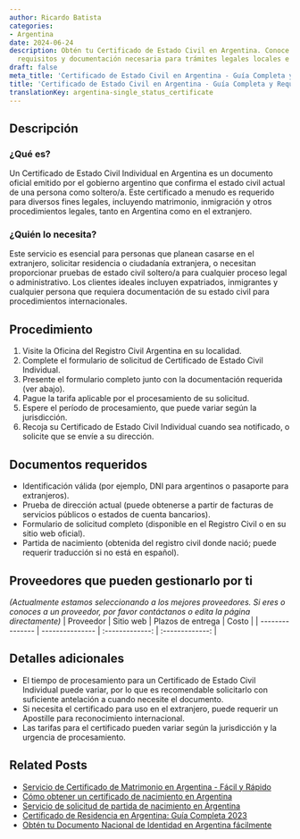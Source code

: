 ```yaml
---
author: Ricardo Batista
categories:
- Argentina
date: 2024-06-24
description: Obtén tu Certificado de Estado Civil en Argentina. Conoce el proceso,
  requisitos y documentación necesaria para trámites legales locales e internacionales.
draft: false
meta_title: 'Certificado de Estado Civil en Argentina - Guía Completa y Requisitos'
title: 'Certificado de Estado Civil en Argentina - Guía Completa y Requisitos'
translationKey: argentina-single_status_certificate
---
```



## Descripción
### ¿Qué es?
Un Certificado de Estado Civil Individual en Argentina es un documento oficial emitido por el gobierno argentino que confirma el estado civil actual de una persona como soltero/a. Este certificado a menudo es requerido para diversos fines legales, incluyendo matrimonio, inmigración y otros procedimientos legales, tanto en Argentina como en el extranjero.

### ¿Quién lo necesita?
Este servicio es esencial para personas que planean casarse en el extranjero, solicitar residencia o ciudadanía extranjera, o necesitan proporcionar pruebas de estado civil soltero/a para cualquier proceso legal o administrativo. Los clientes ideales incluyen expatriados, inmigrantes y cualquier persona que requiera documentación de su estado civil para procedimientos internacionales.

## Procedimiento

1. Visite la Oficina del Registro Civil Argentina en su localidad.
2. Complete el formulario de solicitud de Certificado de Estado Civil Individual.
3. Presente el formulario completo junto con la documentación requerida (ver abajo).
4. Pague la tarifa aplicable por el procesamiento de su solicitud.
5. Espere el período de procesamiento, que puede variar según la jurisdicción.
6. Recoja su Certificado de Estado Civil Individual cuando sea notificado, o solicite que se envíe a su dirección.

## Documentos requeridos

- Identificación válida (por ejemplo, DNI para argentinos o pasaporte para extranjeros).
- Prueba de dirección actual (puede obtenerse a partir de facturas de servicios públicos o estados de cuenta bancarios).
- Formulario de solicitud completo (disponible en el Registro Civil o en su sitio web oficial).
- Partida de nacimiento (obtenida del registro civil donde nació; puede requerir traducción si no está en español).

## Proveedores que pueden gestionarlo por ti
_(Actualmente estamos seleccionando a los mejores proveedores. Si eres o conoces a un proveedor, por favor contáctanos o edita la página directamente)_
| Proveedor      |     Sitio web     |    Plazos de entrega    |       Costo      |
| --------------- | --------------- |  :-------------: | :-------------: |

## Detalles adicionales

- El tiempo de procesamiento para un Certificado de Estado Civil Individual puede variar, por lo que es recomendable solicitarlo con suficiente antelación a cuando necesite el documento.
- Si necesita el certificado para uso en el extranjero, puede requerir un Apostille para reconocimiento internacional.
- Las tarifas para el certificado pueden variar según la jurisdicción y la urgencia de procesamiento.
## Related Posts

- [Servicio de Certificado de Matrimonio en Argentina - Fácil y Rápido](https://tramitit.com/es/guides/argentina/certificado_de_matrimonio/)
- [Cómo obtener un certificado de nacimiento en Argentina](https://tramitit.com/es/guides/argentina/partida_de_nacimiento/)
- [Servicio de solicitud de partida de nacimiento en Argentina](https://tramitit.com/es/guides/argentina/certificado_de_nacimiento/)
- [Certificado de Residencia en Argentina: Guía Completa 2023](https://tramitit.com/es/guides/argentina/certificado_de_domicilio/)
- [Obtén tu Documento Nacional de Identidad en Argentina fácilmente](https://tramitit.com/es/guides/argentina/documento_nacional_de_identidad/)